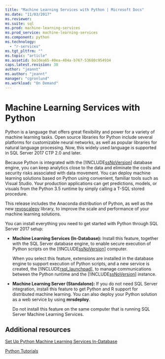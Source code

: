 ```yaml
---
title: "Machine Learning Services with Python | Microsoft Docs"
ms.date: "11/03/2017"
ms.reviewer: 
ms.suite: sql
ms.prod: machine-learning-services
ms.prod_service: machine-learning-services
ms.component: python
ms.technology: 
  - "r-services"
ms.tgt_pltfrm: ""
ms.topic: "article"
ms.assetid: ba1dea65-40ea-484a-b767-53680c954934
caps.latest.revision: 38
author: "jeannt"
ms.author: "jeannt"
manager: "cgronlund"
ms.workload: "On Demand"
---
```

# Machine Learning Services with Python

Python is a language that offers great flexibility and power for a variety of machine learning tasks. Open source libraries for Python include several platforms for customizable neural networks, as well as popular libraries for natural language processing. Now, this widely used language is supported in SQL Server 2017 CTP 2.0 and later.

Because Python is integrated with the [!INCLUDE[ssNoVersion](../../includes/ssnoversion-md.md)] database engine, you can keep analytics close to the data and eliminate the costs and security risks associated with data movement.  You can deploy machine learning solutions based on Python using convenient, familiar tools such as Visual Studio. Your production applications can get predictions, models, or visuals from the Python 3.5 runtime by simply calling a T-SQL stored procedure.

This release includes the Anaconda distribution of Python, as well as the new [revoscalepy](../python/what-is-revoscalepy.md) library, to improve the scale and performance of your machine learning solutions.

You can install everything you need to get started with Python through SQL Server 2017 setup:

+ **Machine Learning Services (In-Database):** Install this feature, together with the SQL Server database engine, to enable secure execution of Python scripts on the [!INCLUDE[ssNoVersion](../../includes/ssnoversion-md.md)] computer.
  
     When you select this feature, extensions are installed in the database engine to support execution of Python scripts, and a new service is created, the [!INCLUDE[rsql_launchpad](../../includes/rsql-launchpad-md.md)], to manage communications between the Python runtime and the [!INCLUDE[ssNoVersion](../../includes/ssnoversion-md.md)] instance.

+ **Machine Learning Server (Standalone):** If you do not need SQL Server integration, install this feature to get Python and R support for distributed machine learning. You can also deploy your Python solution as a web service by using **mrsdeploy**.
  
     Do not install this feature on the same computer that is running SQL Server Machine Learning Services.


## Additional resources

[Set Up Python Machine Learning Services In-Database](setup-python-machine-learning-services.md)

[Python Tutorials](../tutorials/sql-server-python-tutorials.md)
